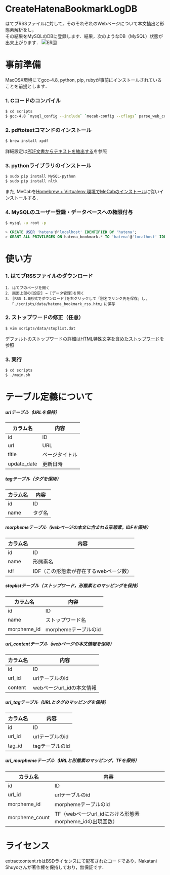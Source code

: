 CreateHatenaBookmarkLogDB
=========================

はてブRSSファイルに対して，そのそれぞれのWebページについて本文抽出と形態素解析をし，  
その結果をMySQLのDBに登録します．結果，次のようなDB（MySQL）状態が出来上がります．
![ER図](http://cdn-ak.f.st-hatena.com/images/fotolife/n/ni66ling/20141223/20141223184030.png)  

# 事前準備
MacOSX環境にてgcc-4.8, python, pip, rubyが事前にインストールされていることを前提とします．
### 1. Cコードのコンパイル
```bash
$ cd scripts
$ gcc-4.8 `mysql_config --include` `mecab-config --cflags` parse_web_content_to_morpheme.cpp `mysql_config --libs` `mecab-config --libs` -fopenmp -o parse_web_content_to_morpheme.o
```
### 2. pdftotextコマンドのインストール
```bash
$ brew install xpdf
```
詳細設定は[PDF文書からテキストを抽出する](http://d.hatena.ne.jp/uchiuchiyama/20060509/1147184615 "PDF文書からテキストを抽出する")を参照
### 3. pythonライブラリのインストール
```bash
$ sudo pip install MySQL-python
$ sudo pip install nltk
```
また, MeCabを[Homebrew + Virtualenv 環境でMeCabのインストール](http://salinger.github.io/blog/2013/01/17/1/ "Homebrew + Virtualenv 環境でMeCabのインストール")に従いインストールする．
### 4. MySQLのユーザー登録・データベースへの権限付与
```bash
$ mysql -u root -p
```
```sql
> CREATE USER 'hatena'@'localhost' IDENTIFIED BY 'hatena';
> GRANT ALL PRIVILEGES ON hatena_bookmark.* TO 'hatena'@'localhost' IDENTIFIED BY 'hatena'; 
```

# 使い方
### 1. はてブRSSファイルのダウンロード
```
1. はてブのページを開く
2. 画面上部の[設定] → [データ管理]を開く
3. [RSS 1.0形式でダウンロード]を右クリックして「別名でリンク先を保存」し,
   ｢./scripts/data/hatena_bookmark_rss.htm」に保存
```

### 2. ストップワードの修正（任意）
```bash
$ vim scripts/data/stoplist.dat
```
デフォルトのストップワードの詳細は[HTML特殊文字を含めたストップワード](http://d.hatena.ne.jp/ni66ling/20141130 "HTML特殊文字を含めたストップワード")を参照
### 3. 実行
```bash
$ cd scripts
$ ./main.sh
```

# テーブル定義について
##### urlテーブル（URLを保持）
|カラム名|内容|
|---|---|
|id|ID|
|url|URL|
|title|ページタイトル|
|update_date|更新日時|

##### tagテーブル（タグを保持）
|カラム名|内容|
|---|---|
|id|ID|
|name|タグ名|

##### morphemeテーブル（webページの本文に含まれる形態素，IDFを保持）
|カラム名|内容|
|---|---|
|id|ID|
|name|形態素名|
|idf|IDF（この形態素が存在するwebページ数）|

##### stoplistテーブル（ストップワード，形態素とのマッピングを保持）
|カラム名|内容|
|---|---|
|id|ID|
|name|ストップワード名|
|morpheme_id|morphemeテーブルのid|

##### url_contentテーブル（webページの本文情報を保持）
|カラム名|内容|
|---|---|
|id|ID|
|url_id|urlテーブルのid|
|content|webページurl_idの本文情報|

##### url_tagテーブル（URLとタグのマッピングを保持）
|カラム名|内容|
|---|---|
|id|ID|
|url_id|urlテーブルのid|
|tag_id|tagテーブルのid|

##### url_morphemeテーブル（URLと形態素のマッピング，TFを保持）
|カラム名|内容|
|---|---|
|id|ID|
|url_id|urlテーブルのid|
|morpheme_id|morphemeテーブルのid|
|morpheme_count|TF（webページurl_idにおける形態素morpheme_idの出現回数）|

# ライセンス
extractcontent.rbはBSDライセンスにて配布されたコードであり，Nakatani Shuyoさんが著作権を保持しており，無保証です．
